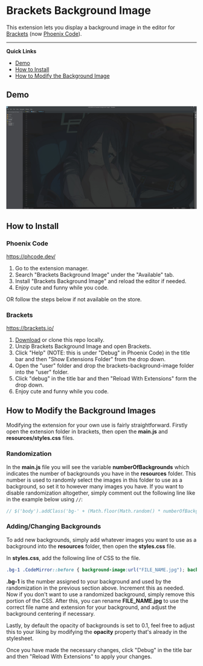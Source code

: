 # Brackets Background Image

This extension lets you display a background image in the editor for [Brackets](https://brackets.io/) (now [Phoenix Code](https://phcode.io/#/home)).

----------

**Quick Links**
- [Demo](#demo)
- [How to Install](#how-to-install)
- [How to Modify the Background Image](#how-to-modify-the-background-image)


## Demo

[![Demo](demo/demo.jpg)](demo/demo.jpg)


## How to Install

### Phoenix Code

https://phcode.dev/

1. Go to the extension manager.
2. Search "Brackets Background Image" under the "Available" tab.
3. Install "Brackets Background Image" and reload the editor if needed.
4. Enjoy cute and funny while you code.

OR follow the steps below if not available on the store.


### Brackets

https://brackets.io/

1. [Download](https://github.com/SethClydesdale/brackets-background-image/archive/refs/heads/main.zip) or clone this repo locally.
2. Unzip Brackets Background Image and open Brackets.
3. Click "Help" (NOTE: this is under "Debug" in Phoenix Code) in the title bar and then "Show Extensions Folder" from the drop down.
4. Open the "user" folder and drop the brackets-background-image folder into the "user" folder.
5. Click "debug" in the title bar and then "Reload With Extensions" form the drop down.
6. Enjoy cute and funny while you code.


## How to Modify the Background Images

Modifying the extension for your own use is fairly straightforward. Firstly open the extension folder in brackets, then open the **main.js** and **resources/styles.css** files.


### Randomization
In the **main.js** file you will see the variable **numberOfBackgrounds** which indicates the number of backgrounds you have in the **resources** folder. This number is used to randomly select the images in this folder to use as a background, so set it to however many images you have. If you want to disable randomization altogether, simply comment out the following line like in the example below using ``//``:

```javascript
// $('body').addClass('bg-' + (Math.floor(Math.random() * numberOfBackgrounds) + 1))
```


### Adding/Changing Backgrounds
To add new backgrounds, simply add whatever images you want to use as a background into the **resources** folder, then open the **styles.css** file.

In **styles.css**, add the following line of CSS to the file.

```css
.bg-1 .CodeMirror::before { background-image:url("FILE_NAME.jpg"); background-position:50% 50%; }
```

**.bg-1** is the number assigned to your background and used by the randomization in the previous section above. Increment this as needed. Now if you don't want to use a randomized background, simply remove this portion of the CSS. After this, you can rename **FILE_NAME.jpg** to use the correct file name and extension for your background, and adjust the background centering if necessary.

Lastly, by default the opacity of backgrounds is set to 0.1, feel free to adjust this to your liking by modifying the **opacity** property that's already in the stylesheet.

Once you have made the necessary changes, click "Debug" in the title bar and then "Reload With Extensions" to apply your changes.